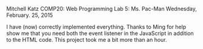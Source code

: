 Mitchell Katz
COMP20: Web Programming
Lab 5: Ms. Pac-Man
Wednesday, February. 25, 2015

I have (now) correctly implemented everything. Thanks to Ming for help show me 
that you need both the event listener in the JavaScript in addition to the
HTML code. This project took me a bit more than an hour.